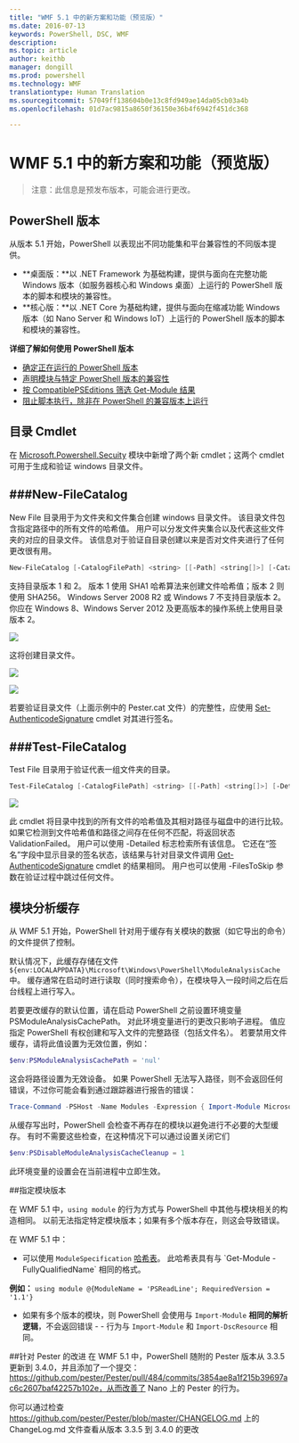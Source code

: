 ```yaml
---
title: "WMF 5.1 中的新方案和功能（预览版）"
ms.date: 2016-07-13
keywords: PowerShell, DSC, WMF
description: 
ms.topic: article
author: keithb
manager: dongill
ms.prod: powershell
ms.technology: WMF
translationtype: Human Translation
ms.sourcegitcommit: 57049ff138604b0e13c8fd949ae14da05cb03a4b
ms.openlocfilehash: 01d7ac9815a8650f36150e36b4f6942f451dc368

---
```


# WMF 5.1 中的新方案和功能（预览版） #

> 注意：此信息是预发布版本，可能会进行更改。

## PowerShell 版本 ##
从版本 5.1 开始，PowerShell 以表现出不同功能集和平台兼容性的不同版本提供。

- **桌面版：**以 .NET Framework 为基础构建，提供与面向在完整功能 Windows 版本（如服务器核心和 Windows 桌面）上运行的 PowerShell 版本的脚本和模块的兼容性。
- **核心版：**以 .NET Core 为基础构建，提供与面向在缩减功能 Windows 版本（如 Nano Server 和 Windows IoT）上运行的 PowerShell 版本的脚本和模块的兼容性。

**详细了解如何使用 PowerShell 版本**
- [确定正在运行的 PowerShell 版本]()
- [声明模块与特定 PowerShell 版本的兼容性]()
- [按 CompatiblePSEditions 筛选 Get-Module 结果]()
- [阻止脚本执行，除非在 PowerShell 的兼容版本上运行]()

## 目录 Cmdlet  

在 [Microsoft.Powershell.Secuity](https://technet.microsoft.com/en-us/library/hh847877.aspx) 模块中新增了两个新 cmdlet；这两个 cmdlet 可用于生成和验证 windows 目录文件。  

###New-FileCatalog 
--------------------------------

New File 目录用于为文件夹和文件集合创建 windows 目录文件。 该目录文件包含指定路径中的所有文件的哈希值。 用户可以分发文件夹集合以及代表这些文件夹的对应的目录文件。 该信息对于验证自目录创建以来是否对文件夹进行了任何更改很有用。    

```PowerShell
New-FileCatalog [-CatalogFilePath] <string> [[-Path] <string[]>] [-CatalogVersion <int>] [-WhatIf] [-Confirm] [<CommonParameters>]
```
支持目录版本 1 和 2。 版本 1 使用 SHA1 哈希算法来创建文件哈希值；版本 2 则使用 SHA256。 Windows Server 2008 R2 或 Windows 7 不支持目录版本 2。 你应在 Windows 8、Windows Server 2012 及更高版本的操作系统上使用目录版本 2。  

![](../../images/NewFileCatalog.jpg)

这将创建目录文件。 

![](../../images/CatalogFile1.jpg)  

![](../../images/CatalogFile2.jpg) 

若要验证目录文件（上面示例中的 Pester.cat 文件）的完整性，应使用 [Set-AuthenticodeSignature](https://technet.microsoft.com/library/hh849819.aspx) cmdlet 对其进行签名。   


###Test-FileCatalog 
--------------------------------

Test File 目录用于验证代表一组文件夹的目录。 

```PowerShell
Test-FileCatalog [-CatalogFilePath] <string> [[-Path] <string[]>] [-Detailed] [-FilesToSkip <string[]>] [-WhatIf] [-Confirm] [<CommonParameters>]
```

![](../../images/TestFileCatalog.jpg)

此 cmdlet 将目录中找到的所有文件的哈希值及其相对路径与磁盘中的进行比较。 如果它检测到文件哈希值和路径之间存在任何不匹配，将返回状态 ValidationFailed。 用户可以使用 -Detailed 标志检索所有该信息。 它还在“签名”字段中显示目录的签名状态，该结果与针对目录文件调用 [Get-AuthenticodeSignature](https://technet.microsoft.com/en-us/library/hh849805.aspx) cmdlet 的结果相同。 用户也可以使用 -FilesToSkip 参数在验证过程中跳过任何文件。 


## 模块分析缓存 ##
从 WMF 5.1 开始，PowerShell 针对用于缓存有关模块的数据（如它导出的命令）的文件提供了控制。

默认情况下，此缓存存储在文件 `${env:LOCALAPPDATA}\Microsoft\Windows\PowerShell\ModuleAnalysisCache` 中。
缓存通常在启动时进行读取（同时搜索命令），在模块导入一段时间之后在后台线程上进行写入。

若要更改缓存的默认位置，请在启动 PowerShell 之前设置环境变量 PSModuleAnalysisCachePath。 对此环境变量进行的更改只影响子进程。
值应指定 PowerShell 有权创建和写入文件的完整路径（包括文件名）。
若要禁用文件缓存，请将此值设置为无效位置，例如：

```PowerShell
$env:PSModuleAnalysisCachePath = 'nul'
```

这会将路径设置为无效设备。 如果 PowerShell 无法写入路径，则不会返回任何错误，不过你可能会看到通过跟踪器进行报告的错误：

```PowerShell
Trace-Command -PSHost -Name Modules -Expression { Import-Module Microsoft.PowerShell.Management -Force }
```

从缓存写出时，PowerShell 会检查不再存在的模块以避免进行不必要的大型缓存。
有时不需要这些检查，在这种情况下可以通过设置关闭它们

```PowerShell
$env:PSDisableModuleAnalysisCacheCleanup = 1
```

此环境变量的设置会在当前进程中立即生效。

##指定模块版本

在 WMF 5.1 中，`using module` 的行为方式与 PowerShell 中其他与模块相关的构造相同。 以前无法指定特定模块版本；如果有多个版本存在，则这会导致错误。


在 WMF 5.1 中：

* 可以使用 `ModuleSpecification` [哈希表](https://msdn.microsoft.com/en-us/library/jj136290(v=vs.85).aspx)。 此哈希表具有与 `Get-Module -FullyQualifiedName` 相同的格式。

**例如：** `using module @{ModuleName = 'PSReadLine'; RequiredVersion = '1.1'}`

* 如果有多个版本的模块，则 PowerShell 会使用与 `Import-Module` **相同的解析逻辑**，不会返回错误 - - 行为与 `Import-Module` 和 `Import-DscResource` 相同。








##针对 Pester 的改进
在 WMF 5.1 中，PowerShell 随附的 Pester 版本从 3.3.5 更新到 3.4.0，并且添加了一个提交：https://github.com/pester/Pester/pull/484/commits/3854ae8a1f215b39697ac6c2607baf42257b102e，从而改善了 Nano 上的 Pester 的行为。 

你可以通过检查 https://github.com/pester/Pester/blob/master/CHANGELOG.md 上的 ChangeLog.md 文件查看从版本 3.3.5 到 3.4.0 的更改



<!--HONumber=Jul16_HO3-->


